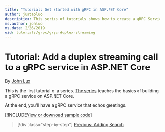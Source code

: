 ```yaml
---
title: "Tutorial: Get started with gRPC in ASP.NET Core"
author: juntaoluo
description: This series of tutorials shows how to create a gRPC Service on ASP.NET Core. Learn how to create a gRPC Service project, edit a proto file and add an duplex streaming call.
ms.author: johluo
ms.date: 2/26/2019
uid: tutorials/grpc/grpc-duplex-streaming
---
```


# Tutorial: Add a duplex streaming call to a gRPC service in ASP.NET Core

By [John Luo](https://github.com/juntaoluo)

This is the first tutorial of a series. [The series](xref:tutorials/grpc/index) teaches the basics of building a gRPC service on ASP.NET Core.

At the end, you'll have a gRPC service that echos greetings.

[!INCLUDE[View or download sample code](~/includes/grpc/download.md)]



> [!div class="step-by-step"]
> [Previous: Adding Search](xref:tutorials/grpc/grpc-start)

